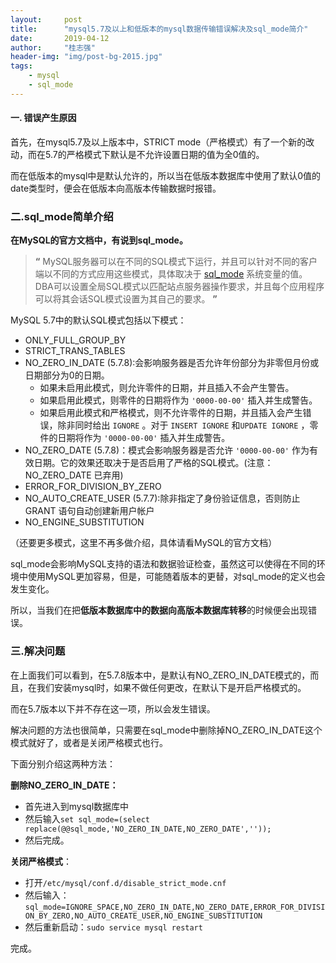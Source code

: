 ```yaml
---
layout:     post
title:      "mysql5.7及以上和低版本的mysql数据传输错误解决及sql_mode简介"
date:       2019-04-12
author:     "桂志强"
header-img: "img/post-bg-2015.jpg"
tags:
    - mysql
    - sql_mode
---
```






#### 一. 错误产生原因

首先，在mysql5.7及以上版本中，STRICT mode（严格模式）有了一个新的改动，而在5.7的严格模式下默认是不允许设置日期的值为全0值的。

而在低版本的mysql中是默认允许的，所以当在低版本数据库中使用了默认0值的date类型时，便会在低版本向高版本传输数据时报错。



### 二.sql_mode简单介绍

**在MySQL的官方文档中，有说到sql_mode。**

> **“**  MySQL服务器可以在不同的SQL模式下运行，并且可以针对不同的客户端以不同的方式应用这些模式，具体取决于 [sql_mode](https://www.docs4dev.com/docs/zh/mysql/5.7/reference/server-system-variables.html) 系统变量的值。 DBA可以设置全局SQL模式以匹配站点服务器操作要求，并且每个应用程序可以将其会话SQL模式设置为其自己的要求。 **”**

MySQL 5.7中的默认SQL模式包括以下模式：

+  ONLY_FULL_GROUP_BY 
+  STRICT_TRANS_TABLES
+ NO_ZERO_IN_DATE (5.7.8):会影响服务器是否允许年份部分为非零但月份或日期部分为0的日期。
  + 如果未启用此模式，则允许零件的日期，并且插入不会产生警告。
  + 如果启用此模式，则零件的日期将作为 `'0000-00-00'` 插入并生成警告。
  + 如果启用此模式和严格模式，则不允许零件的日期，并且插入会产生错误，除非同时给出 `IGNORE` 。对于 `INSERT IGNORE` 和`UPDATE IGNORE` ，零件的日期将作为 `'0000-00-00'` 插入并生成警告。
+  NO_ZERO_DATE (5.7.8)：模式会影响服务器是否允许 `'0000-00-00'` 作为有效日期。它的效果还取决于是否启用了严格的SQL模式。(注意：NO_ZERO_DATE 已弃用)
+  ERROR_FOR_DIVISION_BY_ZERO
+ NO_AUTO_CREATE_USER (5.7.7):除非指定了身份验证信息，否则防止 GRANT 语句自动创建新用户帐户
+ NO_ENGINE_SUBSTITUTION

（还要更多模式，这里不再多做介绍，具体请看MySQL的官方文档）

sql_mode会影响MySQL支持的语法和数据验证检查，虽然这可以使得在不同的环境中使用MySQL更加容易，但是，可能随着版本的更替，对sql_mode的定义也会发生变化。

所以，当我们在把**低版本数据库中的数据向高版本数据库转移**的时候便会出现错误。

### 三.解决问题

在上面我们可以看到，在5.7.8版本中，是默认有NO_ZERO_IN_DATE模式的，而且，在我们安装mysql时，如果不做任何更改，在默认下是开启严格模式的。

而在5.7版本以下并不存在这一项，所以会发生错误。

解决问题的方法也很简单，只需要在sql_mode中删除掉NO_ZERO_IN_DATE这个模式就好了，或者是关闭严格模式也行。

下面分别介绍这两种方法：

**删除NO_ZERO_IN_DATE：**

+ 首先进入到mysql数据库中
+ 然后输入`set sql_mode=(select replace(@@sql_mode,'NO_ZERO_IN_DATE,NO_ZERO_DATE',''));` 
+ 然后完成。

**关闭严格模式**：

+ 打开`/etc/mysql/conf.d/disable_strict_mode.cnf`
+ 然后输入：`sql_mode=IGNORE_SPACE,NO_ZERO_IN_DATE,NO_ZERO_DATE,ERROR_FOR_DIVISION_BY_ZERO,NO_AUTO_CREATE_USER,NO_ENGINE_SUBSTITUTION`
+ 然后重新启动：`sudo service mysql restart`

完成。